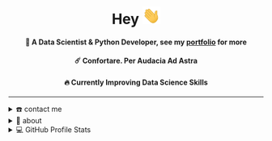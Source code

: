 <div align="center">
<h1 align="center">Hey <img width="35" src="https://github.com/1999AZZAR/1999AZZAR/blob/main/resources/img/waving.gif"> </h1>
<h4 align="center"> 🪽 A Data Scientist & Python Developer, see my <a href="https://portfolio-jet-chi-78.vercel.app/index.html" target="_blank">portfolio</a> for more</h4>
<h4>☄️ Confortare. Per Audacia Ad Astra</h4>
<h4>🔥 Currently Improving Data Science Skills</h4>
</div>

-----
<details>
  <summary>☎️ contact me</summary>
<div>
  <samp>
    <h2 align="center">you can reach me by:</h2>
    <p align="center">
      <br/>
      <a href="https://www.linkedin.com/in/sergio-de-moura-silva-junior-5326b1216/" target="blank"><img align="center"
         src="https://img.shields.io/badge/linkedin-%231DA1F2.svg?style=for-the-badge&logo=linkedin&logoColor=white"
         alt="azzar" height="30"/></a>
      <a href="mailto:sergiojunior.dms@gmail.com" target="blank"><img align="center"
         src="https://img.shields.io/badge/gmail-EA4335.svg?style=for-the-badge&logo=gmail&logoColor=white"
         alt="azzar" height="30"/></a>
    </p>
  <p align="center">
      <a href="https://www.instagram.com/sergiojr.dms/" target="blank"><img align="center"
         src="https://img.shields.io/badge/instagram-%23E4405F.svg?style=for-the-badge&logo=Instagram&logoColor=white"
         alt="azzar" height="30"/></a>
      <br>
    </p>
  </samp>
</div>
</details>

<details>
  <summary>🧮 about</summary>
<div>
<samp>
<h2 align="center">About Me</h2>
 <p align="center">
   <p>- I am a Data Scientist with a degree in Master Professional in Hardware from Microlins College and Informatics for Internet from ETEC Centro Paula Souza, where I achieved outstanding performance. During my studies, I had the opportunity to apply leadership, group and project management, communication, and teaching skills while sharing my programming knowledge with my classmates. In addition to my academic background, I pursued additional knowledge in NLP, programming, and Data Science through self-learning and courses.
I am committed to contributing to the advancement of these fields and readily open to new opportunities that allow me to develop my potential.</p>

<p>- <strong>Key Skills:</strong></p>
<ul>
  <p>✓ Strong skills in Natural Language Processing (Text Preprocessing, NER, sentiment analysis, text summarization, text classification, text generation, LSTMs, GRU, probabilistic and vector models, etc.)</p>
  <p>✓ Machine Learning (Classification, clustering, regression, association rules, evaluation metrics, etc.)</p>
  <p>✓ General knowledge of Data Science (Data visualization, exploratory data analysis, statistics, linear and logistic regressions, time series, project management, storytelling, SQL databases)</p>
  <p>✓ Deep Learning focused on NLP (Neural Networks, ANN, CNN, RNN, embeddings)</p>
  <p>✓ Programming languages: Python, Java, JavaScript, C#, and Dart</p>
  <p>✓ Intermediate English proficiency</p>
</ul>

<p>- <strong>Other Skills:</strong></p>
<ul>
  <li>✓ Leadership</li>
  <li>✓ Team and project management</li>
  <li>✓ Communication and teaching</li>
  <li>✓ Teamwork and proactivity</li>
  <li>✓ Independent, problem solver, ideator</li>
  <li>✓ Resilience</li>
  <li>✓ Self-taught</li>
  <li>✓ Networking and computer maintenance</li>
</ul>

<p>- <strong>Hobbies:</strong></p>
<ul>
  <li>Urban Photography</li>
  <li>Astronomy and Astrophysics</li>
</ul>

<p>- I am committed to contributing to challenges in the field of Data Science, NLP and Programming, and I am open to new opportunities that allow me to apply my knowledge and skills. Feel free to contact me to learn more about my experiences and how I can add value to your company.</p>
  </p>
 </samp>
</div>
</details>
  
<details> 
  <summary>💻 GitHub Profile Stats</summary>
  <div>
  <samp>
    <h2 align="center"> Github stats </h2>
      <br/>
    <details open>
  <summary><h3>Languages</h3></summary>
            <p align="center">
        <a href="https://github.com/DevSakazaki">
          <img src="https://github-readme-stats.vercel.app/api/top-langs/?username=DevSakazaki&langs_count=6&theme=gruvbox&layout=compact&hide_border=true"
          alt="SergioJr :: overall Top Langs " /></a>
      </p>
        <p align="center">
          <a href="https://github.com/DevSakazaki">
          <img width="45%" src="https://github-profile-summary-cards.vercel.app/api/cards/repos-per-language?username=DevSakazaki&theme=gruvbox&layout=compact&hide_border=true"
          alt="SergioJr :: Top Langs by repo" />
          <img width="45%" src="https://github-profile-summary-cards.vercel.app/api/cards/most-commit-language?username=DevSakazaki&theme=gruvbox&layout=compact&hide_border=true"
          alt="SergioJr :: Top Langs by commit" />
          </a>
        </p>
</details>
    <details open>
  <summary><h3>stats</h3></summary>
        <p align="center">
          <a href="https://github.com/DevSakazaki">
          <img width="49.5%" src="https://github-readme-stats.vercel.app/api?username=DevSakazaki&show_icons=true&theme=gruvbox&hide_border=true" />
          <img width="49.5%" src="https://github-readme-streak-stats.herokuapp.com/?user=1999AZZAR&theme=gruvbox&hide_border=true" />
          </a>
       </p>
     <br>
     </samp>
  </div>    
</details>
